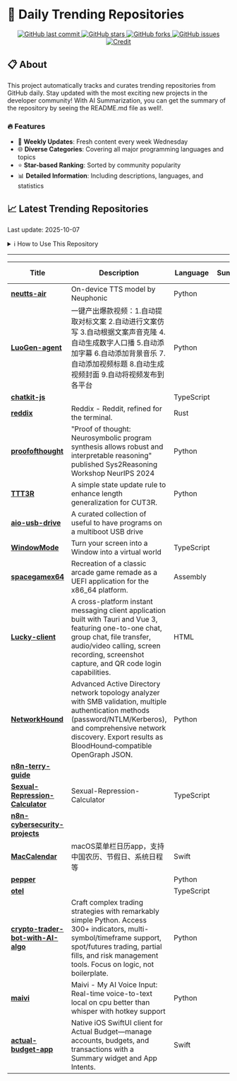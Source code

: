 # 🌟 Daily Trending Repositories

<div align="center">
<a href="https://github.com/marc-ko/daily-trending-repo/commits/main">
    <img src="https://img.shields.io/github/last-commit/marc-ko/daily-trending-repo" alt="GitHub last commit" />
</a>

<a href="https://github.com/marc-ko/daily-trending-repo/stargazers">
    <img src="https://img.shields.io/github/stars/marc-ko/daily-trending-repo" alt="GitHub stars" />
</a>
<a href="https://github.com/marc-ko/daily-trending-repo/network/members">
    <img src="https://img.shields.io/github/forks/marc-ko/daily-trending-repo" alt="GitHub forks" />
</a>
<a href="https://github.com/marc-ko/daily-trending-repo/issues">
    <img src="https://img.shields.io/github/issues/marc-ko/daily-trending-repo" alt="GitHub issues" />
</a>
<a alt="credit" href="https://github.com/zezhishao/DailyArXiv">
 <img src="https://img.shields.io/badge/credit%20-%20Idea%20From%20This%20Repo-blue" alt="Credit">
</a>
</div>

## 📋 About

This project automatically tracks and curates trending repositories from GitHub daily. Stay updated with the most exciting new projects in the developer community! With AI Summarization, you can get the summary of the repository by seeing the README.md file as well!.

### 🔥 Features

- 🔄 **Weekly Updates**: Fresh content every week Wednesday
- 🌐 **Diverse Categories**: Covering all major programming languages and topics
- ⭐ **Star-based Ranking**: Sorted by community popularity
- 📊 **Detailed Information**: Including descriptions, languages, and statistics

## 📈 Latest Trending Repositories

Last update: 2025-10-07

<details>
<summary>ℹ️ How to Use This Repository</summary>

1. **Star & Watch**: Click the 'Star' and 'Watch' buttons to receive weekly email notifications
2. **Browse**: Explore trending repositories organized by popularity
3. **Contribute**: Feel free to open issues or suggest improvements

</details>

---

| **Title** | **Description** | **Language** | **Summary** | **Tags** | **Stars Count** |
| --- | --- | --- | --- | --- | --- |
| **[neutts-air](https://github.com/neuphonic/neutts-air)** | On-device TTS model by Neuphonic | Python |  |  | 859 |
| **[LuoGen-agent](https://github.com/LuoGen-AI/LuoGen-agent)** | 一键产出爆款视频：1.自动提取对标文案 2.自动进行文案仿写 3.自动根据文案声音克隆 4.自动生成数字人口播 5.自动添加字幕 6.自动添加背景音乐 7.自动添加视频标题 8.自动生成视频封面 9.自动将视频发布到各平台 | Python |  |  | 551 |
| **[chatkit-js](https://github.com/openai/chatkit-js)** |  | TypeScript |  |  | 330 |
| **[reddix](https://github.com/ck-zhang/reddix)** | Reddix - Reddit, refined for the terminal. | Rust |  | <details><summary>reddi...</summary><p>reddit, reddit-client</p></details> | 330 |
| **[proofofthought](https://github.com/DebarghaG/proofofthought)** | "Proof of thought: Neurosymbolic program synthesis allows robust and interpretable reasoning" published Sys2Reasoning Workshop NeurIPS 2024 | Python |  |  | 310 |
| **[TTT3R](https://github.com/Inception3D/TTT3R)** | A simple state update rule to enhance length generalization for CUT3R. | Python |  | <details><summary>3d-re...</summary><p>3d-reconstruction, rnn-model, slam</p></details> | 286 |
| **[aio-usb-drive](https://github.com/fathulfahmy/aio-usb-drive)** | A curated collection of useful to have programs on a multiboot USB drive |  |  |  | 275 |
| **[WindowMode](https://github.com/True3DLabs/WindowMode)** | Turn your screen into a Window into a virtual world | TypeScript |  |  | 232 |
| **[spacegamex64](https://github.com/InkboxSoftware/spacegamex64)** | Recreation of a classic arcade game remade as a UEFI application for the x86_64 platform.  | Assembly |  |  | 212 |
| **[Lucky-client](https://github.com/Luckly-XYZ/Lucky-client)** | A cross-platform instant messaging client application built with Tauri and Vue 3, featuring one-to-one chat, group chat, file transfer, audio/video calling, screen recording, screenshot capture, and QR code login capabilities. | HTML |  | <details><summary>eleme...</summary><p>element-ui, ffmpeg, javascript, markdown, protobuf, rust, tauri, typescript, vite, vue3, webrtc</p></details> | 205 |
| **[NetworkHound](https://github.com/MorDavid/NetworkHound)** | Advanced Active Directory network topology analyzer with SMB validation, multiple authentication methods (password/NTLM/Kerberos), and comprehensive network discovery. Export results as BloodHound‑compatible OpenGraph JSON. | Python |  |  | 194 |
| **[n8n-terry-guide](https://github.com/theNetworkChuck/n8n-terry-guide)** |  |  |  |  | 189 |
| **[Sexual-Repression-Calculator](https://github.com/lamos22/Sexual-Repression-Calculator)** | Sexual-Repression-Calculator | TypeScript |  | <details><summary>sexua...</summary><p>sexual-repression-index-calculator</p></details> | 184 |
| **[n8n-cybersecurity-projects](https://github.com/CyberSecurityUP/n8n-cybersecurity-projects)** |  |  |  |  | 182 |
| **[MacCalendar](https://github.com/bylinxx/MacCalendar)** | macOS菜单栏日历app，支持中国农历、节假日、系统日程等 | Swift |  |  | 156 |
| **[pepper](https://github.com/agentica-org/pepper)** |  | Python |  |  | 156 |
| **[otel](https://github.com/kubiks-inc/otel)** |  | TypeScript |  |  | 152 |
| **[crypto-trader-bot-with-AI-algo](https://github.com/laurindoisaac/crypto-trader-bot-with-AI-algo)** | Craft complex trading strategies with remarkably simple Python. Access 300+ indicators, multi-symbol/timeframe support, spot/futures trading, partial fills, and risk management tools. Focus on logic, not boilerplate. | Python |  |  | 142 |
| **[maivi](https://github.com/MaximeRivest/maivi)** | Maivi - My AI Voice Input: Real-time voice-to-text local on cpu better than whisper with hotkey support | Python |  |  | 139 |
| **[actual-budget-app](https://github.com/BearTS/actual-budget-app)** | Native iOS SwiftUI client for Actual Budget—manage accounts, budgets, and transactions with a Summary widget and App Intents. | Swift |  | <details><summary>accou...</summary><p>accounts, actual-budget, budgeting-app, budgets, finance, ios, personal-finance, swiftui, transactions</p></details> | 134 |

